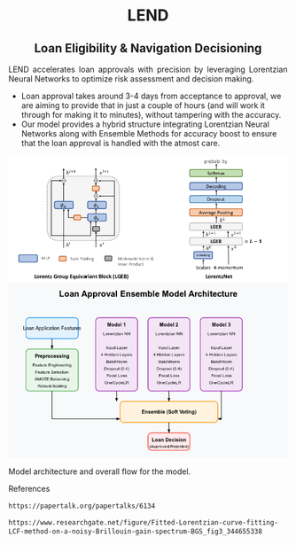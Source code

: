 <h1 align = "center">LEND</h1>
<h2 align = "center">Loan Eligibility & Navigation Decisioning </h2>
<p align = "justify">LEND accelerates loan approvals with precision by leveraging Lorentzian Neural Networks to optimize risk assessment and decision making.

- Loan approval takes around 3-4 days from acceptance to approval, we are aiming to provide that in just a couple of hours (and will work it through for making it to minutes), without tampering with the accuracy.
- Our model provides a hybrid structure integrating Lorentzian Neural Networks along with Ensemble Methods for accuracy boost to ensure that the loan approval is handled with the atmost care.
</p>

<img src = "README/LorentzNN.png">


<img src = "README/ensemble-model-diagram.png">

<p align = "justify">Model architecture and overall flow for the model.</p>


References

```
https://papertalk.org/papertalks/6134
```

```
https://www.researchgate.net/figure/Fitted-Lorentzian-curve-fitting-LCF-method-on-a-noisy-Brillouin-gain-spectrum-BGS_fig3_344655338
```
